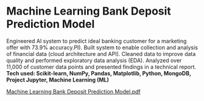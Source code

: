 # Machine Learning Bank Deposit Prediction Model

Engineered AI system to predict ideal banking customer for a marketing offer with 73.9% accuracy.PI).
Built system to enable collection and analysis of financial data (cloud architecture and API).
Cleaned data to improve data quality and performed exploratory data analysis (EDA).
Analyzed over 11,000 of customer data points and presented findings in a technical report.
**Tech used: Scikit-learn, NumPy, Pandas, Matplotlib, Python, MongoDB, Project Jupyter, Machine Learning (ML)**

[Machine Learning Bank Deposit Prediction Model.pdf](https://github.com/codingbylily/Marketing-Campaign-for-Banking-Clients-using-Data-Science/files/11538360/Machine.Learning.Bank.Deposit.Prediction.Model.pdf)
